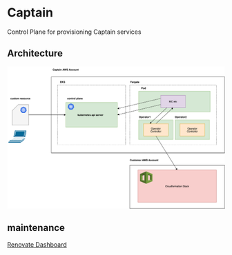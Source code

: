 # Captain

Control Plane for provisioning Captain services

## Architecture

![](docs/assets/arch.png)

## maintenance
[Renovate Dashboard](https://app.renovatebot.com/dashboard#github/Ace-Captain/Captain)
